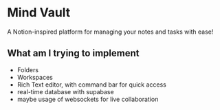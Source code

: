 # Mind Vault

A Notion-inspired platform for managing your notes and tasks with ease!

## What am I trying to implement
- Folders
- Workspaces
- Rich Text editor, with command bar for quick access
- real-time database with supabase
- maybe usage of websockets for live collaboration